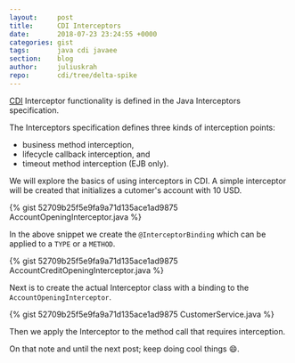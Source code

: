 ```yaml
---
layout:     post
title:      CDI Interceptors
date:       2018-07-23 23:24:55 +0000
categories: gist
tags:       java cdi javaee
section:    blog
author:     juliuskrah
repo:       cdi/tree/delta-spike
---
```

[CDI](/tag/cdi) Interceptor functionality is defined in the Java Interceptors specification.

The Interceptors specification defines three kinds of interception points:

- business method interception,
- lifecycle callback interception, and
- timeout method interception (EJB only).

We will explore the basics of using interceptors in CDI. A simple interceptor will be created that 
initializes a cutomer's account with 10 USD.

{% gist 52709b25f5e9fa9a71d135ace1ad9875 AccountOpeningInterceptor.java %}

In the above snippet we create the `@InterceptorBinding` which can be applied to a `TYPE` or a `METHOD`.

{% gist 52709b25f5e9fa9a71d135ace1ad9875 AccountCreditOpeningInterceptor.java %}

Next is to create the actual Interceptor class with a binding to the `AccountOpeningInterceptor`.

{% gist 52709b25f5e9fa9a71d135ace1ad9875 CustomerService.java %}

Then we apply the Interceptor to the method call that requires interception.

On that note and until the next post; keep doing cool things :smile:.